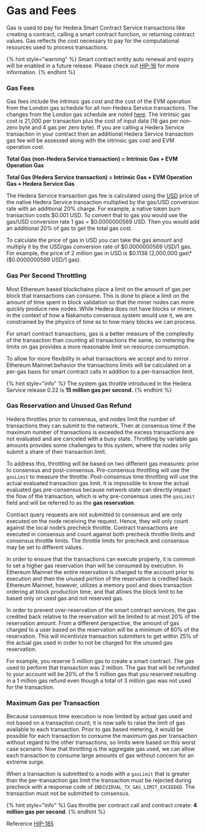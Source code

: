 # Gas and Fees

Gas is used to pay for Hedera Smart Contract Service transactions like creating a contract, calling a smart contract function, or returning contract values. Gas reflects the cost necessary to pay for the computational resources used to process transactions.

{% hint style="warning" %}
Smart contract entity auto renewal and expiry will be enabled in a future release. Please check out [HIP-16](https://hips.hedera.com/hip/hip-16) for more information.&#x20;
{% endhint %}

### Gas Fees

Gas fees include the intrinsic gas cost and the cost of the EVM operation from the London gas schedule for all non-Hedera Service transactions. The changes from the London gas schedule are noted [here](hyperledger-besu-evm.md#gas-schedule). The intrinsic gas cost is 21,000 per transaction plus the cost of input data (16 gas per non-zero byte and 4 gas per zero byte). If you are calling a Hedera Service transaction in your contract then an additional Hedera Service transaction gas fee will be assessed along with the intrinsic gas cost and EVM operation cost.&#x20;

**Total Gas (non-Hedera Service transaction) = Intrinsic Gas + EVM Operation Gas**&#x20;

**Total Gas (Hedera Service transaction) = Intrinsic Gas + EVM Operation Gas + Hedera Service Gas**

The Hedera Service transaction gas fee is calculated using the [USD](../../mainnet/fees/#transaction-and-query-fees) price of the native Hedera Service transaction multiplied by the gas/USD conversion rate with an additional 20% charge. For example, a native token burn transaction costs $0.001 USD. To convert that to gas you would use the gas/USD conversion rate 1 gas = $0.0000000569 USD. Then you would add an additional 20% of gas to get the total gas cost.&#x20;

To calculate the price of gas in USD you can take the gas amount and multiply it by the USD/gas conversion rate of $0.0000000569 USD/1 gas. For example, the price of 2 million gas in USD is $0.1138 (2,000,000 gas\*($0.0000000569 USD/1 gas).&#x20;

### Gas Per Second Throttling

Most Ethereum based blockchains place a limit on the amount of gas per block that transactions can consume. This is done to place a limit on the amount of time spent in block validation so that the miner nodes can more quickly produce new nodes. While Hedera does not have blocks or miners, in the context of how a Nakamoto consensus system would use it, we are constrained by the physics of time as to how many blocks we can process.

For smart contract transactions, gas is a better measure of the complexity of the transaction than counting all transactions the same, so metering the limits on gas provides a more reasonable limit on resource consumption.

To allow for more flexibility in what transactions we accept and to mirror Ethereum Mainnet behavior the transactions limits will be calculated on a per-gas basis for smart contract calls in addition to a per-transaction limit.

{% hint style="info" %}
The system gas throttle introduced in the Hedera Service release 0.22 is **15 million gas per second.**
{% endhint %}

### Gas Reservation and Unused Gas Refund

Hedera throttles prior to consensus, and nodes limit the number of transactions they can submit to the network. Then at consensus time if the maximum number of transactions is exceeded the excess transactions are not evaluated and are canceled with a busy state. Throttling by variable gas amounts provides some challenges to this system, where the nodes only submit a share of their transaction limit.

To address this, throttling will be based on two different gas measures: prior to consensus and post-consensus. Pre-consensus throttling will use the `gasLimit` to measure the throttle. Post-consensus time throttling will use the actual evaluated transaction gas limit. It is impossible to know the actual evaluated gas pre-consensus because network state can directly impact the flow of the transaction, which is why pre-consensus uses the `gasLimit` field and will be referred to as the **gas reservation**.

Contract query requests are not submitted to consensus and are only executed on the node receiving the request. Hence, they will only count against the local node’s precheck throttle. Contract transactions are executed in consensus and count against both precheck throttle limits and consensus throttle limits. The throttle limits for precheck and consensus may be set to different values.

In order to ensure that the transactions can execute properly, it is common to set a higher gas reservation than will be consumed by execution. In Ethereum Mainnet the entire reservation is charged to the account prior to execution and then the unused portion of the reservation is credited back. Ethereum Mainnet, however, utilizes a memory pool and does transaction ordering at block production time, and that allows the block limit to be based only on used gas and not reserved gas.

In order to prevent over-reservation of the smart contract services, the gas credited back relative to the reservation will be limited to at most 20% of the reservation amount. From a different perspective, the amount of gas charged to a user based on the reservation will be a minimum of 80% of the reservation. This will incentivize transaction submitters to get within 25% of the actual gas used in order to not be charged for the unused gas reservation.

For example, you reserve 5 million gas to create a smart contract. The gas used to perform that transaction was 2 million. The gas that will be refunded to your account will be 20% of the 5 million gas that you reserved resulting in a 1 million gas refund even though a total of 3 million gas was not used for the transaction.

### Maximum Gas per Transaction

Because consensus time execution is now limited by actual gas used and not based on a transaction count, it is now safe to raise the limit of gas available to each transaction. Prior to gas based metering, it would be possible for each transaction to consume the maximum gas per transaction without regard to the other transactions, so limits were based on this worst case scenario. Now that throttling is the aggregate gas used, we can allow each transaction to consume large amounts of gas without concern for an extreme surge.

When a transaction is submitted to a node with a `gasLimit` that is greater than the per-transaction gas limit the transaction must be rejected during precheck with a response code of `INDIVIDUAL_TX_GAS_LIMIT_EXCEEDED`. The transaction must not be submitted to consensus.

{% hint style="info" %}
Gas throttle per contract call and contract create: **4 million gas per second**.
{% endhint %}

Reference [HIP-185](https://hips.hedera.com/hip/hip-185)
